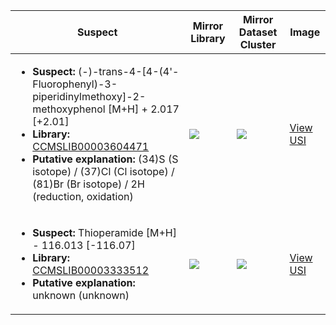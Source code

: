 Suspect | Mirror Library | Mirror Dataset Cluster | Image
--- | --- | --- | ---
<ul><li><b>Suspect:</b> (-)-trans-4-[4-(4'-Fluorophenyl)-3-piperidinylmethoxy]-2-methoxyphenol [M+H] +   2.017 [+2.01]</li><li><b>Library:</b> [CCMSLIB00003604471](https://gnps.ucsd.edu/ProteoSAFe/gnpslibraryspectrum.jsp?SpectrumID=CCMSLIB00003604471)</li><li><b>Putative explanation:</b> (34)S (S isotope) / (37)Cl (Cl isotope) / (81)Br (Br isotope) / 2H (reduction, oxidation)</li></ul> | ![](https://metabolomics-usi.ucsd.edu/svg/mirror?usi1=mzspec:MSV000083664:S16_BB6_01_42051.mzML:scan:956&usi2=mzspec:GNPSLIBRARY:CCMSLIB00003604471&mz_min=50&mz_max=500) | ![](https://metabolomics-usi.ucsd.edu/svg/mirror?usi1=mzspec:MSV000083664:S16_BB6_01_42051.mzML:scan:956&usi2=mzspec:MSV000084314:MSV000083664.mgf:scan:5006&mz_min=50&mz_max=500) | [View USI](https://metabolomics-usi.ucsd.edu/svg/?usi=mzspec:MSV000083664:S16_BB6_01_42051.mzML:scan:956&mz_min=50&mz_max=500)
<ul><li><b>Suspect:</b> Thioperamide [M+H] - 116.013 [-116.07]</li><li><b>Library:</b> [CCMSLIB00003333512](https://gnps.ucsd.edu/ProteoSAFe/gnpslibraryspectrum.jsp?SpectrumID=CCMSLIB00003333512)</li><li><b>Putative explanation:</b> unknown (unknown)</li></ul> | ![](https://metabolomics-usi.ucsd.edu/svg/mirror?usi1=mzspec:MSV000078710:p3-A06_GA6_01_18228.mzXML:scan:1532&usi2=mzspec:GNPSLIBRARY:CCMSLIB00003333512&mz_min=50&mz_max=500) | ![](https://metabolomics-usi.ucsd.edu/svg/mirror?usi1=mzspec:MSV000078710:p3-A06_GA6_01_18228.mzXML:scan:1532&usi2=mzspec:MSV000084314:MSV000078710.mgf:scan:117499&mz_min=50&mz_max=500) | [View USI](https://metabolomics-usi.ucsd.edu/svg/?usi=mzspec:MSV000078710:p3-A06_GA6_01_18228.mzXML:scan:1532&mz_min=50&mz_max=500)